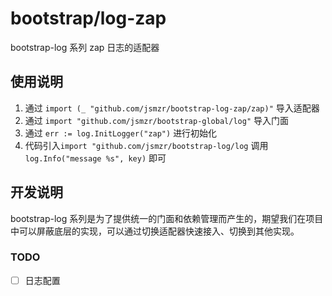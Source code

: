 # bootstrap/log-zap

bootstrap-log 系列 zap 日志的适配器

## 使用说明

1. 通过 `import (_ "github.com/jsmzr/bootstrap-log-zap/zap)"` 导入适配器
2. 通过 `import "github.com/jsmzr/bootstrap-global/log"` 导入门面
4. 通过 `err := log.InitLogger("zap")` 进行初始化
3. 代码引入`import "github.com/jsmzr/bootstrap-log/log` 调用 `log.Info("message %s", key)` 即可


## 开发说明

bootstrap-log 系列是为了提供统一的门面和依赖管理而产生的，期望我们在项目中可以屏蔽底层的实现，可以通过切换适配器快速接入、切换到其他实现。

### TODO

- [ ] 日志配置





